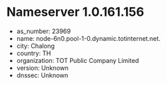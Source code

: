 # Nameserver 1.0.161.156

* as_number: 23969
* name: node-6n0.pool-1-0.dynamic.totinternet.net.
* city: Chalong
* country: TH
* organization: TOT Public Company Limited
* version: Unknown
* dnssec: Unknown
